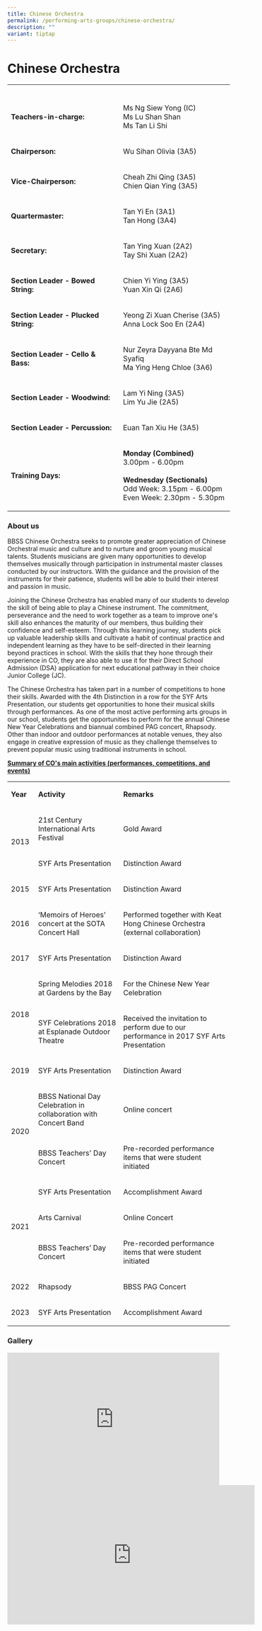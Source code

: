 ```yaml
---
title: Chinese Orchestra
permalink: /performing-arts-groups/chinese-orchestra/
description: ""
variant: tiptap
---
```

<h1>Chinese Orchestra</h1>
<table>
<tbody>
<tr>
<th rowspan="1" colspan="1">
<p></p>
</th>
<th rowspan="1" colspan="1">
<p></p>
</th>
</tr>
<tr>
<td rowspan="1" colspan="1">
<p><strong>Teachers-in-charge:</strong>
</p>
</td>
<td rowspan="1" colspan="1">
<p>Ms Ng Siew Yong (IC)
<br>Ms Lu Shan Shan
<br>Ms Tan Li Shi</p>
</td>
</tr>
<tr>
<td rowspan="1" colspan="1">
<p><strong>Chairperson:</strong>
</p>
</td>
<td rowspan="1" colspan="1">
<p>Wu Sihan Olivia (3A5)</p>
</td>
</tr>
<tr>
<td rowspan="1" colspan="1">
<p><strong>Vice-Chairperson:</strong>
</p>
</td>
<td rowspan="1" colspan="1">
<p>Cheah Zhi Qing (3A5)
<br>Chien Qian Ying (3A5)</p>
</td>
</tr>
<tr>
<td rowspan="1" colspan="1">
<p><strong>Quartermaster:</strong>
<br>
</p>
</td>
<td rowspan="1" colspan="1">
<p>Tan Yi En (3A1)
<br>Tan Hong (3A4)</p>
</td>
</tr>
<tr>
<td rowspan="1" colspan="1">
<p><strong>Secretary:</strong> 
<br>
</p>
</td>
<td rowspan="1" colspan="1">
<p>Tan Ying Xuan (2A2)
<br>Tay Shi Xuan (2A2)</p>
</td>
</tr>
<tr>
<td rowspan="1" colspan="1">
<p><strong>Section Leader - Bowed String:</strong>
<br>
</p>
</td>
<td rowspan="1" colspan="1">
<p>Chien Yi Ying (3A5)
<br>Yuan Xin Qi (2A6)</p>
</td>
</tr>
<tr>
<td rowspan="1" colspan="1">
<p><strong>Section Leader - Plucked String:</strong>
<br>
</p>
</td>
<td rowspan="1" colspan="1">
<p>Yeong Zi Xuan Cherise (3A5)
<br>Anna Lock Soo En (2A4)</p>
</td>
</tr>
<tr>
<td rowspan="1" colspan="1">
<p><strong>Section Leader - Cello &amp; Bass:</strong>
<br>
</p>
</td>
<td rowspan="1" colspan="1">
<p>Nur Zeyra Dayyana Bte Md Syafiq
<br>Ma Ying Heng Chloe (3A6)</p>
</td>
</tr>
<tr>
<td rowspan="1" colspan="1">
<p><strong>Section Leader - Woodwind:</strong>
<br>
</p>
</td>
<td rowspan="1" colspan="1">
<p>Lam Yi Ning (3A5)
<br>Lim Yu Jie (2A5)</p>
</td>
</tr>
<tr>
<td rowspan="1" colspan="1">
<p><strong>Section Leader - Percussion:</strong>
</p>
</td>
<td rowspan="1" colspan="1">
<p>Euan Tan Xiu He (3A5)</p>
</td>
</tr>
<tr>
<td rowspan="1" colspan="1">
<p><strong>Training Days:</strong> 
<br>
</p>
</td>
<td rowspan="1" colspan="1">
<p><strong>Monday (Combined)</strong>
<br>3.00pm - 6.00pm
<br>
<br><strong>Wednesday (Sectionals)</strong> 
<br>Odd Week: 3.15pm - 6.00pm
<br>Even Week: 2.30pm - 5.30pm</p>
</td>
</tr>
</tbody>
</table>
<h3>About us</h3>
<p>BBSS Chinese Orchestra seeks to promote greater appreciation of Chinese
Orchestral music and culture and to nurture and groom young musical talents.
Students musicians are given many opportunities to develop themselves musically
through participation in instrumental master classes conducted by our instructors.
With the guidance and the provision of the instruments for their patience,
students will be able to build their interest and passion in music.</p>
<p>Joining the Chinese Orchestra has enabled many of our students to develop
the skill of being able to play a&nbsp;Chinese instrument. The commitment,
perseverance and the need to work together as a team to improve one's skill
also enhances the maturity of our members, thus building their confidence
and self-esteem. Through this learning journey, students pick up valuable
leadership skills and cultivate a habit of continual practice and independent
learning as they have to be self-directed in their learning beyond practices
in school. With the skills that they hone through their experience in CO,
they are also able to use it for their Direct School Admission (DSA) application
for next educational pathway in their choice Junior College (JC).</p>
<p>The Chinese Orchestra has taken part in a number of competitions to hone
their skills. Awarded with the 4th Distinction in a row for the SYF Arts
Presentation, our students get opportunities to hone their musical skills
through performances. As one of the most active performing arts groups
in our school, students get the opportunities to perform for the annual
Chinese New Year Celebrations and biannual combined PAG concert, Rhapsody.
Other than indoor and outdoor performances at notable venues, they also
engage in creative expression of music as they challenge themselves to
prevent popular music using traditional instruments in school.</p>
<p><strong><u>Summary of CO's main activities (performances, competitions, and events)</u></strong>
</p>
<table>
<tbody>
<tr>
<td rowspan="1" colspan="1">
<p><strong>Year</strong>
</p>
</td>
<td rowspan="1" colspan="1">
<p><strong>Activity</strong>
</p>
</td>
<td rowspan="1" colspan="1">
<p><strong>Remarks</strong>
</p>
</td>
</tr>
<tr>
<td rowspan="2" colspan="1">
<p>2013</p>
</td>
<td rowspan="1" colspan="1">
<p>21st Century International Arts Festival</p>
</td>
<td rowspan="1" colspan="1">
<p>Gold Award</p>
</td>
</tr>
<tr>
<td rowspan="1" colspan="1">
<p>SYF Arts Presentation</p>
</td>
<td rowspan="1" colspan="1">
<p>Distinction Award</p>
</td>
</tr>
<tr>
<td rowspan="1" colspan="1">
<p>2015</p>
</td>
<td rowspan="1" colspan="1">
<p>SYF Arts Presentation</p>
</td>
<td rowspan="1" colspan="1">
<p>Distinction Award</p>
</td>
</tr>
<tr>
<td rowspan="1" colspan="1">
<p>2016&nbsp;</p>
</td>
<td rowspan="1" colspan="1">
<p>‘Memoirs of Heroes’ concert at the SOTA Concert Hall</p>
</td>
<td rowspan="1" colspan="1">
<p>Performed together with Keat Hong Chinese Orchestra (external collaboration)</p>
</td>
</tr>
<tr>
<td rowspan="1" colspan="1">
<p>2017</p>
</td>
<td rowspan="1" colspan="1">
<p>SYF Arts Presentation</p>
</td>
<td rowspan="1" colspan="1">
<p>Distinction Award</p>
</td>
</tr>
<tr>
<td rowspan="2" colspan="1">
<p>2018</p>
</td>
<td rowspan="1" colspan="1">
<p>Spring Melodies 2018 at Gardens by the Bay&nbsp;</p>
</td>
<td rowspan="1" colspan="1">
<p>For the Chinese New Year Celebration&nbsp;</p>
</td>
</tr>
<tr>
<td rowspan="1" colspan="1">
<p>SYF Celebrations 2018 at Esplanade Outdoor Theatre&nbsp;</p>
</td>
<td rowspan="1" colspan="1">
<p>Received the invitation to perform due to our performance in 2017 SYF
Arts Presentation</p>
</td>
</tr>
<tr>
<td rowspan="1" colspan="1">
<p>2019</p>
</td>
<td rowspan="1" colspan="1">
<p>SYF Arts Presentation</p>
</td>
<td rowspan="1" colspan="1">
<p>Distinction Award</p>
</td>
</tr>
<tr>
<td rowspan="2" colspan="1">
<p>2020</p>
</td>
<td rowspan="1" colspan="1">
<p>BBSS National Day Celebration in collaboration with Concert Band</p>
</td>
<td rowspan="1" colspan="1">
<p>Online concert</p>
</td>
</tr>
<tr>
<td rowspan="1" colspan="1">
<p>BBSS Teachers' Day Concert</p>
</td>
<td rowspan="1" colspan="1">
<p>Pre-recorded performance items that were student initiated</p>
</td>
</tr>
<tr>
<td rowspan="3" colspan="1">
<p>2021</p>
</td>
<td rowspan="1" colspan="1">
<p>SYF Arts Presentation</p>
</td>
<td rowspan="1" colspan="1">
<p>Accomplishment Award</p>
</td>
</tr>
<tr>
<td rowspan="1" colspan="1">
<p>Arts Carnival</p>
</td>
<td rowspan="1" colspan="1">
<p>Online Concert</p>
</td>
</tr>
<tr>
<td rowspan="1" colspan="1">
<p>BBSS Teachers’ Day Concert</p>
</td>
<td rowspan="1" colspan="1">
<p>Pre-recorded performance items that were student initiated</p>
</td>
</tr>
<tr>
<td rowspan="1" colspan="1">
<p>2022</p>
</td>
<td rowspan="1" colspan="1">
<p>Rhapsody</p>
</td>
<td rowspan="1" colspan="1">
<p>BBSS PAG Concert</p>
</td>
</tr>
<tr>
<td rowspan="1" colspan="1">
<p>2023</p>
</td>
<td rowspan="1" colspan="1">
<p>SYF Arts Presentation</p>
</td>
<td rowspan="1" colspan="1">
<p>Accomplishment Award</p>
</td>
</tr>
</tbody>
</table>
<h3>Gallery</h3>
<div class="iframe-wrapper">
<iframe height="299" width="480" allowfullscreen="true" frameborder="0" src="https://docs.google.com/presentation/d/e/2PACX-1vT6Ip2_gneVcAKpDS811w30RfpAYdjoEn4TTmV0_jVILrJE05AVFpK_xLS8q9CMkdyMpbk5W4PTKxUP/embed?start=true&amp;loop=true&amp;delayms=3000"></iframe>
</div>
<div class="iframe-wrapper">
<iframe height="315" width="560" allowfullscreen="true" frameborder="0" src="https://www.youtube.com/embed/ZhVU6MIkIYE"></iframe>
</div>
<p></p>